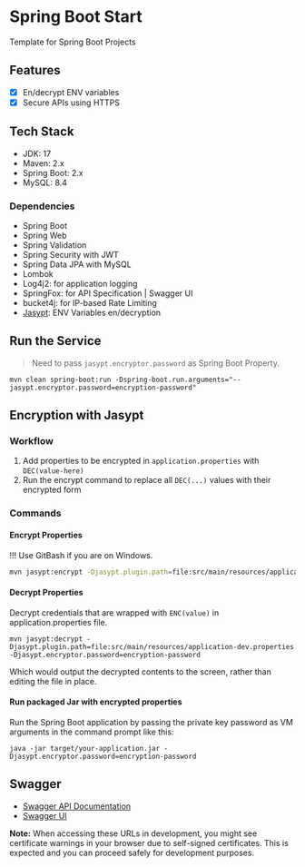 # Spring Boot Start

Template for Spring Boot Projects

## Features

- [x] En/decrypt ENV variables
- [x] Secure APIs using HTTPS

## Tech Stack

- JDK: 17
- Maven: 2.x
- Spring Boot: 2.x
- MySQL: 8.4

### Dependencies

- Spring Boot
- Spring Web
- Spring Validation
- Spring Security with JWT
- Spring Data JPA with MySQL
- Lombok
- Log4j2: for application logging
- SpringFox: for API Specification | Swagger UI
- bucket4j: for IP-based Rate Limiting
- [Jasypt](https://github.com/ulisesbocchio/jasypt-spring-boot): ENV Variables en/decryption

## Run the Service

> Need to pass `jasypt.encryptor.password` as Spring Boot Property.

```shell
mvn clean spring-boot:run -Dspring-boot.run.arguments="--jasypt.encryptor.password=encryption-password"
```

## Encryption with Jasypt

### Workflow

1. Add properties to be encrypted in `application.properties` with `DEC(value-here)`
2. Run the encrypt command to replace all `DEC(...)` values with their encrypted form

### Commands

#### Encrypt Properties
!!! Use GitBash if you are on Windows.

```sh
mvn jasypt:encrypt -Djasypt.plugin.path=file:src/main/resources/application-dev.properties -Djasypt.encryptor.password=encryption-password
```

#### Decrypt Properties

Decrypt credentials that are wrapped with `ENC(value)` in application.properties file.

```shell
mvn jasypt:decrypt -Djasypt.plugin.path=file:src/main/resources/application-dev.properties -Djasypt.encryptor.password=encryption-password
```

Which would output the decrypted contents to the screen, rather than editing the file in place.

#### Run packaged Jar with encrypted properties

Run the Spring Boot application by passing the private key password as VM arguments in the command prompt like this:

```shell
java -jar target/your-application.jar -Djasypt.encryptor.password=encryption-password
```

## Swagger

- [Swagger API Documentation](https://127.0.0.1:8443/v2/api-docs)
- [Swagger UI](https://127.0.0.1:8443/swagger-ui/)

**Note:** When accessing these URLs in development, you might see certificate warnings in your browser due to
self-signed certificates. This is expected and you can proceed safely for development purposes.
